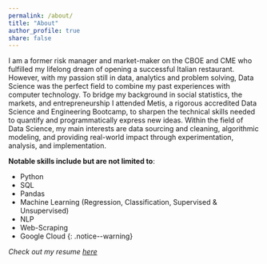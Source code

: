 ```yaml
---
permalink: /about/
title: "About"
author_profile: true
share: false
---
```


I am a former risk manager and market-maker on the CBOE and CME who fulfilled my lifelong dream of opening a successful Italian restaurant. However, with my passion still in data, analytics and problem solving, Data Science was the perfect field to combine my past experiences with computer technology. To bridge my background in social statistics, the markets, and entrepreneurship I attended Metis, a rigorous accredited Data Science and Engineering Bootcamp, to sharpen the technical skills needed to quantify and programmatically express new ideas. Within the field of Data Science, my main interests are data sourcing and cleaning, algorithmic modeling, and providing real-world impact through experimentation, analysis, and implementation.

**Notable skills include but are not limited to**:
- Python
- SQL
- Pandas
- Machine Learning (Regression, Classification, Supervised & Unsupervised)
- NLP
- Web-Scraping
- Google Cloud
{: .notice--warning}

*Check out my resume* [*here*](https://giasonep.github.io/resume/)
